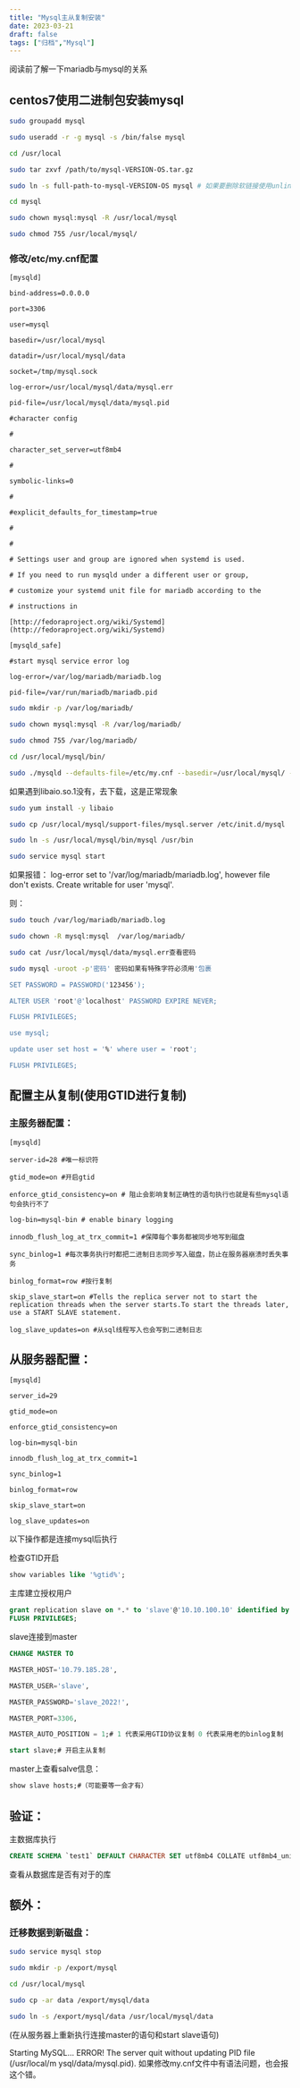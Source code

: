 ```yaml
---
title: "Mysql主从复制安装"
date: 2023-03-21
draft: false
tags: ["归档","Mysql"]
---
```

阅读前了解一下mariadb与mysql的关系

## centos7使用二进制包安装mysql

```bash
sudo groupadd mysql

sudo useradd -r -g mysql -s /bin/false mysql

cd /usr/local

sudo tar zxvf /path/to/mysql-VERSION-OS.tar.gz

sudo ln -s full-path-to-mysql-VERSION-OS mysql # 如果要删除软链接使用unlink mysql

cd mysql

sudo chown mysql:mysql -R /usr/local/mysql

sudo chmod 755 /usr/local/mysql/
```

### 修改/etc/my.cnf配置

```
[mysqld]

bind-address=0.0.0.0

port=3306

user=mysql

basedir=/usr/local/mysql

datadir=/usr/local/mysql/data

socket=/tmp/mysql.sock

log-error=/usr/local/mysql/data/mysql.err

pid-file=/usr/local/mysql/data/mysql.pid

#character config

#

character_set_server=utf8mb4

#

symbolic-links=0

#

#explicit_defaults_for_timestamp=true

#

#

# Settings user and group are ignored when systemd is used.

# If you need to run mysqld under a different user or group,

# customize your systemd unit file for mariadb according to the

# instructions in

[http://fedoraproject.org/wiki/Systemd](http://fedoraproject.org/wiki/Systemd)

[mysqld_safe]

#start mysql service error log

log-error=/var/log/mariadb/mariadb.log

pid-file=/var/run/mariadb/mariadb.pid
```

```bash
sudo mkdir -p /var/log/mariadb/

sudo chown mysql:mysql -R /var/log/mariadb/

sudo chmod 755 /var/log/mariadb/

cd /usr/local/mysql/bin/

sudo ./mysqld --defaults-file=/etc/my.cnf --basedir=/usr/local/mysql/ --datadir=/usr/local/mysql/data/ --user=mysql --initialize
```

如果遇到libaio.so.1没有，去下载，这是正常现象

```bash
sudo yum install -y libaio
```

```bash
sudo cp /usr/local/mysql/support-files/mysql.server /etc/init.d/mysql

sudo ln -s /usr/local/mysql/bin/mysql /usr/bin

sudo service mysql start
```

如果报错： log-error set to '/var/log/mariadb/mariadb.log', however file don't exists. Create writable for user 'mysql'.

则：

```bash
sudo touch /var/log/mariadb/mariadb.log

sudo chown -R mysql:mysql  /var/log/mariadb/
```

```bash
sudo cat /usr/local/mysql/data/mysql.err查看密码

sudo mysql -uroot -p'密码' 密码如果有特殊字符必须用'包裹

SET PASSWORD = PASSWORD('123456');

ALTER USER 'root'@'localhost' PASSWORD EXPIRE NEVER;

FLUSH PRIVILEGES;

use mysql;

update user set host = '%' where user = 'root';

FLUSH PRIVILEGES;
```

## 配置主从复制(使用GTID进行复制)

### 主服务器配置：

```
[mysqld]

server-id=28 #唯一标识符

gtid_mode=on #开启gtid

enforce_gtid_consistency=on # 阻止会影响复制正确性的语句执行也就是有些mysql语句会执行不了

log-bin=mysql-bin # enable binary logging

innodb_flush_log_at_trx_commit=1 #保障每个事务都被同步地写到磁盘

sync_binlog=1 #每次事务执行时都把二进制日志同步写入磁盘，防止在服务器崩溃时丢失事务

binlog_format=row #按行复制

skip_slave_start=on #Tells the replica server not to start the replication threads when the server starts.To start the threads later, use a START SLAVE statement.

log_slave_updates=on #从sql线程写入也会写到二进制日志
```

## 从服务器配置：

```
[mysqld]

server_id=29

gtid_mode=on

enforce_gtid_consistency=on

log-bin=mysql-bin

innodb_flush_log_at_trx_commit=1

sync_binlog=1

binlog_format=row

skip_slave_start=on

log_slave_updates=on
```

以下操作都是连接mysql后执行

检查GTID开启 

```sql
show variables like '%gtid%';
```

主库建立授权用户

```sql
grant replication slave on *.* to 'slave'@'10.10.100.10' identified by 'slave_2022!';
FLUSH PRIVILEGES;
```

slave连接到master

```sql
CHANGE MASTER TO

MASTER_HOST='10.79.185.28',

MASTER_USER='slave',

MASTER_PASSWORD='slave_2022!',

MASTER_PORT=3306,

MASTER_AUTO_POSITION = 1;# 1 代表采用GTID协议复制 0 代表采用老的binlog复制

start slave;# 开启主从复制
```

master上查看salve信息：

```sql
show slave hosts;#（可能要等一会才有）
```

## 验证：

主数据库执行

```sql
CREATE SCHEMA `test1` DEFAULT CHARACTER SET utf8mb4 COLLATE utf8mb4_unicode_ci ;
```

查看从数据库是否有对于的库

## 额外：

### 迁移数据到新磁盘：

```bash
sudo service mysql stop

sudo mkdir -p /export/mysql

cd /usr/local/mysql

sudo cp -ar data /export/mysql/data

sudo ln -s /export/mysql/data /usr/local/mysql/data
```

(在从服务器上重新执行连接master的语句和start slave语句)

Starting MySQL... ERROR! The server quit without updating PID file (/usr/local/m ysql/data/mysql.pid). 如果修改my.cnf文件中有语法问题，也会报这个错。